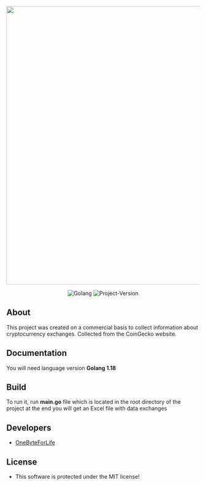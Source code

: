 <p align="center">
      <img src="https://cryptocurrency.tech/wp-content/uploads/2020/12/coingecko.jpeg" width="726">
</p>

<p align="center">
   <img src="https://img.shields.io/badge/Golang-version%201.18-blue" alt="Golang">
   <img src="https://img.shields.io/badge/ParceExchangeCoinGecko-version%201.0-blue" alt="Project-Version">
</p>

## About

This project was created on a commercial basis to collect information about cryptocurrency exchanges. Collected from the CoinGecko website.


## Documentation

You will need language version **Golang 1.18**

## Build

To run it, run **main.go** file which is located in the root directory of the project at the end you will get an Excel file with data exchanges

## Developers

- [OneByteForLife](https://github.com/nameerror3301)

## License

- This software is protected under the MIT license!